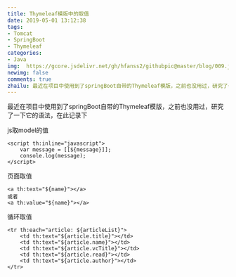 ```yaml
---
title: Thymeleaf模版中的取值
date: 2019-05-01 13:12:38
tags: 
- Tomcat
- SpringBoot
- Thymeleaf
categories: 
- Java
img:  https://gcore.jsdelivr.net/gh/hfanss2/githubpic@master/blog/009.jpg 
newimg: false
comments: true
zhailu: 最近在项目中使用到了springBoot自带的Thymeleaf模版，之前也没用过，研究了一下它的语法，在此记录下
---
```

最近在项目中使用到了springBoot自带的Thymeleaf模版，之前也没用过，研究了一下它的语法，在此记录下

js取model的值

```
<script th:inline="javascript">
    var message = [[${message}]];
    console.log(message);
</script>
```

页面取值

```
<a th:text="${name}"></a>
或者
<a th:value="${name}"></a>
```

循环取值

```
<tr th:each="article: ${articleList}"> 
    <td th:text="${article.title}"></td> 
    <td th:text="${article.name}"></td> 
    <td th:text="${article.vcTitle}"></td> 
    <td th:text="${article.read}"></td> 
    <td th:text="${article.author}"></td> 
</tr>
```